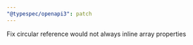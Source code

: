 ```yaml
---
"@typespec/openapi3": patch
---
```


Fix circular reference would not always inline array properties
